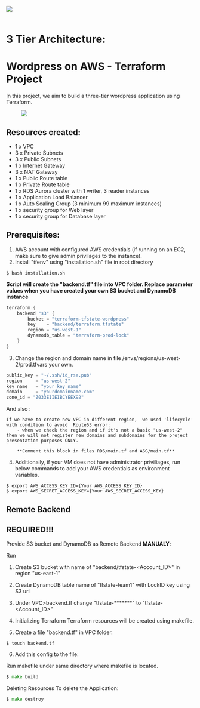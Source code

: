 <img src="https://github.com/devops-cloud-group/united-wordpress-aws/badge.svg?branch=main"><br>
<br>
# 3 Tier Architecture:
# Wordpress on AWS - Terraform Project 

In this project, we aim to build a three-tier wordpress application using Terraform.
<figure>
<img src="https://www.wellarchitectedlabs.com/Reliability/300_Testing_for_Resiliency_of_EC2_RDS_and_S3/Images/ThreeTierArchitecture.png">
</figure>

## Resources created:

* 1 x VPC 
* 3 x Private Subnets 
* 3 x Public Subnets 
* 1 x Internet Gateway 
* 3 x NAT Gateway 
* 1 x Public Route table 
* 1 x Private Route table 
* 1 x RDS Aurora cluster with 1 writer, 3 reader instances 
* 1 x Application Load Balancer 
* 1 x Auto Scaling Group (3 minimum 99 maximum instances) 
* 1 x security group for Web layer 
* 1 x security group for Database layer 


## Prerequisites: 

1. AWS account with configured AWS credentials (if running on an EC2, make sure to give admin privilages to the instance). 
2. Install "tfenv" using "installation.sh" file in root directory

```shell
$ bash installation.sh
```
**Script will create  the "backend.tf" file into VPC folder. Replace parameter values when you have created your own S3 bucket and DynamoDB instance**

```go
terraform {
    backend "s3" { 
        bucket = "terraform-tfstate-wordpress"
        key    = "backend/terraform.tfstate"
        region = "us-west-1"                     
        dynamodb_table = "terraform-prod-lock"   
    } 
}

```


3. Change the region and domain name in file  /envs/regions/us-west-2/prod.tfvars your own. 

```go 
public_key = "~/.ssh/id_rsa.pub"
region     = "us-west-2"
key_name   = "your_key_name"
domain     = "yourdomainname.com"
zone_id = "Z033EIIEIBCYEEX92"
```
And also :
```shell
If we have to create new VPC in different region,  we used 'lifecycle' with condition to avoid  Route53 error:  
    - when we check the region and if it's not a basic "us-west-2" then we will not register new domains and subdomains for the project presentation purposes ONLY.

    **Comment this block in files RDS/main.tf and ASG/main.tf**
```
 4. Additionally, if your VM does not have administrator priviliages, run below commands to add your AWS credentials as environment variables.

```shell 
$ export AWS_ACCESS_KEY_ID={Your AWS_ACCESS_KEY_ID} 
$ export AWS_SECRET_ACCESS_KEY={Your AWS_SECRET_ACCESS_KEY} 

```

##  Remote Backend

## **REQUIRED!!!**

Provide S3 bucket and DynamoDB as Remote Backend **MANUALY**:

Run 

1.  Create S3 bucket with name of "backend/tfstate-<Account_ID>" in region "us-east-1" 

2. Create DynamoDB table name of "tfstate-team1" with LockID key using S3 url

3. Under VPC>backend.tf change "tfstate-*******" to "tfstate-<Account_ID>"

4. Initializing Terraform Terraform resources will be created using makefile.
5. Create a file "backend.tf" in VPC folder.
```shell
$ touch backend.tf 
```
6. Add this config to the file:



Run makefile under same directory where makefile is located.

```go
$ make build
```

Deleting Resources To delete the Application:

```go
$ make destroy
```